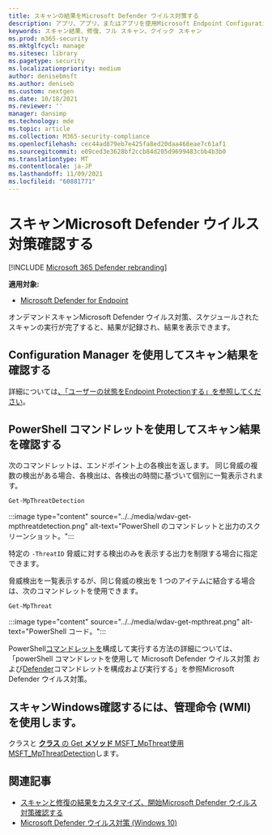 ```yaml
---
title: スキャンの結果をMicrosoft Defender ウイルス対策する
description: アプリ、アプリ、またはアプリを使用Microsoft Endpoint Configuration Manager、Microsoft Intuneスキャンの結果Windows セキュリティする
keywords: スキャン結果、修復、フル スキャン、クイック スキャン
ms.prod: m365-security
ms.mktglfcycl: manage
ms.sitesec: library
ms.pagetype: security
ms.localizationpriority: medium
author: denisebmsft
ms.author: deniseb
ms.custom: nextgen
ms.date: 10/18/2021
ms.reviewer: ''
manager: dansimp
ms.technology: mde
ms.topic: article
ms.collection: M365-security-compliance
ms.openlocfilehash: cec44ad879eb7e425fa8ed20daa468eae7c61af1
ms.sourcegitcommit: e09ced3e3628bf2ccb84d205d9699483cbb4b3b0
ms.translationtype: MT
ms.contentlocale: ja-JP
ms.lasthandoff: 11/09/2021
ms.locfileid: "60881771"
---
```

# <a name="review-microsoft-defender-antivirus-scan-results"></a>スキャンMicrosoft Defender ウイルス対策確認する

[!INCLUDE [Microsoft 365 Defender rebranding](../../includes/microsoft-defender.md)]


**適用対象:**

- [Microsoft Defender for Endpoint](/microsoft-365/security/defender-endpoint/)

オンデマンドスキャンMicrosoft Defender ウイルス対策、スケジュールされたスキャンの実行が完了すると、結果が[](run-scan-microsoft-defender-antivirus.md)記録され、結果[](scheduled-catch-up-scans-microsoft-defender-antivirus.md)を表示できます。 


## <a name="use-configuration-manager-to-review-scan-results"></a>Configuration Manager を使用してスキャン結果を確認する

詳細については[、「ユーザーの状態をEndpoint Protectionする」を参照してください](/configmgr/protect/deploy-use/monitor-endpoint-protection)。

## <a name="use-powershell-cmdlets-to-review-scan-results"></a>PowerShell コマンドレットを使用してスキャン結果を確認する

次のコマンドレットは、エンドポイント上の各検出を返します。 同じ脅威の複数の検出がある場合、各検出は、各検出の時間に基づいて個別に一覧表示されます。

```PowerShell
Get-MpThreatDetection
```

:::image type="content" source="../../media/wdav-get-mpthreatdetection.png" alt-text="PowerShell のコマンドレットと出力のスクリーンショット。":::

特定の `-ThreatID` 脅威に対する検出のみを表示する出力を制限する場合に指定できます。

脅威検出を一覧表示するが、同じ脅威の検出を 1 つのアイテムに結合する場合は、次のコマンドレットを使用できます。

```PowerShell
Get-MpThreat
```

:::image type="content" source="../../media/wdav-get-mpthreat.png" alt-text="PowerShell コード。":::

PowerShell[コマンドレットを](use-powershell-cmdlets-microsoft-defender-antivirus.md)構成して実行する方法の詳細については、「powerShell コマンドレットを使用して Microsoft Defender ウイルス対策 および[Defender](/powershell/module/defender/)コマンドレットを構成および実行する」を参照Microsoft Defender ウイルス対策。

## <a name="use-windows-management-instruction-wmi-to-review-scan-results"></a>スキャンWindows確認するには、管理命令 (WMI) を使用します。

クラスと [**クラス** の Get **メソッド** MSFT_MpThreat使用MSFT_MpThreatDetection](/previous-versions/windows/desktop/defender/windows-defender-wmiv2-apis-portal)します。


## <a name="related-articles"></a>関連記事

- [スキャンと修復の結果をカスタマイズ、開始Microsoft Defender ウイルス対策確認する](customize-run-review-remediate-scans-microsoft-defender-antivirus.md)
- [Microsoft Defender ウイルス対策 (Windows 10)](microsoft-defender-antivirus-in-windows-10.md)